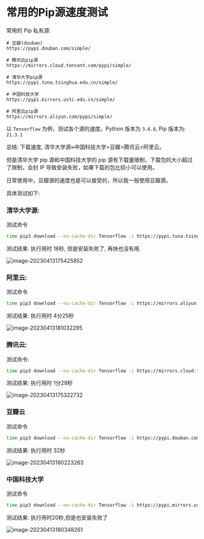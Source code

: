 # 常用的Pip源速度测试



常用的 Pip 私有源:

```
# 豆瓣(douban) 
https://pypi.douban.com/simple/

# 腾讯云pip源
https://mirrors.cloud.tencent.com/pypi/simple/

# 清华大学pip源
https://pypi.tuna.tsinghua.edu.cn/simple/

# 中国科技大学 
https://pypi.mirrors.ustc.edu.cn/simple/

# 阿里云pip源
https://mirrors.aliyun.com/pypi/simple/

```



以 `Tensorflow` 为例，测试各个源的速度。Python 版本为 `3.6.8`, Pip 版本为: `21.3.1`



总结: 下载速度, 清华大学源≈中国科技大学>豆瓣>腾讯云>阿里云。

但是清华大学 pip 源和中国科技大学的 pip 源有下载量限制，下载包的大小超过了限制，会封 IP 导致安装失败，如果下载的包比较小可以使用。

日常使用中，豆瓣源的速度也是可以接受的，所以我一般使用豆瓣源。

具体测试如下:

### 清华大学源: 

测试命令

```bash
time pip3 download --no-cache-dir Tensorflow -i https://pypi.tuna.tsinghua.edu.cn/simple/ -d /tmp/tuna
```

测试结果: 执行用时 18秒, 但是安装失败了, 再快也没有用.

![image-20230413175425852](https://danerlt-1258802437.cos.ap-chongqing.myqcloud.com/images/image-20230413175425852.png)

### 阿里云:

测试命令

```bash
time pip3 download --no-cache-dir Tensorflow -i https://mirrors.aliyun.com/pypi/simple/ -d /tmp/aliyun
```

测试结果:    执行用时 4分25秒

![image-20230413181032295](https://danerlt-1258802437.cos.ap-chongqing.myqcloud.com/images/image-20230413181032295.png)



### 腾讯云: 

测试命令:

```bash
time pip3 download --no-cache-dir Tensorflow -i https://mirrors.cloud.tencent.com/pypi/simple/ -d /tmp/tencent
```

测试结果:  执行用时 1分28秒

![image-20230413175322732](https://danerlt-1258802437.cos.ap-chongqing.myqcloud.com/images/image-20230413175322732.png)

### 豆瓣云

测试命令

```bash
time pip3 download --no-cache-dir Tensorflow -i https://pypi.douban.com/simple/ -d /tmp/douban
```

测试结果:  执行用时 32秒

![image-20230413180223263](https://danerlt-1258802437.cos.ap-chongqing.myqcloud.com/images/image-20230413180223263.png)

### 中国科技大学

测试命令

```bash
time pip3 download --no-cache-dir Tensorflow -i https://pypi.mirrors.ustc.edu.cn/simple/ -d /tmp/ustc
```

测试结果: 执行用时20秒,但是也安装失败了

![image-20230413180348261](https://danerlt-1258802437.cos.ap-chongqing.myqcloud.com/images/image-20230413180348261.png)